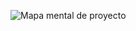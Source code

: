 ![Mapa mental de proyecto](https://drive.google.com/file/d/1fsSq6PeB1tLSC_A1xOPRO1UAVr1e92UF/view?usp=sharing)
